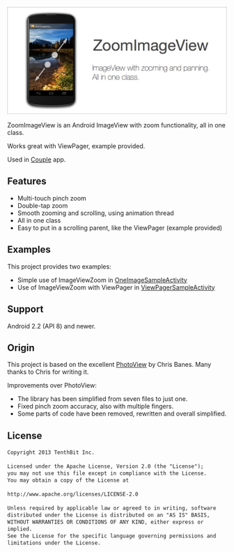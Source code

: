 ![Google Play Image](/ZoomImageViewGooglePlay.jpg)

ZoomImageView is an Android ImageView with zoom functionality, all in one class.

Works great with ViewPager, example provided.

Used in [Couple](https://play.google.com/store/apps/details?id=com.tenthbit.juliet "Couple")  app.


Features
-

* Multi-touch pinch zoom
* Double-tap zoom
* Smooth zooming and scrolling, using animation thread
* All in one class
* Easy to put in a scrolling parent, like the ViewPager (example provided)



Examples
-
This project provides two examples:

* Simple use of ImageViewZoom in [OneImageSampleActivity](https://github.com/tenthbitinc/ZoomImageView/blob/master/src/com/tenthbit/zoomimageview/sample/OneImageSampleActivity.java "OneImageSampleActivity")
* Use of ImageViewZoom with ViewPager in [ViewPagerSampleActivity](https://github.com/tenthbitinc/ZoomImageView/blob/master/src/com/tenthbit/zoomimageview/sample/ViewPagerSampleActivity.java "ViewPagerSampleActivity") 

Support
-
Android 2.2 (API 8) and newer.

Origin
-
This project is based on the excellent [PhotoView](https://github.com/chrisbanes/PhotoView "PhotoView") by Chris Banes.
Many thanks to Chris for writing it.

Improvements over PhotoView:
- The library has been simplified from seven files to just one.
- Fixed pinch zoom accuracy, also with multiple fingers.
- Some parts of code have been removed, rewritten and overall simplified.

License
-
    
    Copyright 2013 TenthBit Inc.

    Licensed under the Apache License, Version 2.0 (the "License");
    you may not use this file except in compliance with the License.
    You may obtain a copy of the License at

    http://www.apache.org/licenses/LICENSE-2.0

    Unless required by applicable law or agreed to in writing, software
    distributed under the License is distributed on an "AS IS" BASIS,
    WITHOUT WARRANTIES OR CONDITIONS OF ANY KIND, either express or implied.
    See the License for the specific language governing permissions and
    limitations under the License.

